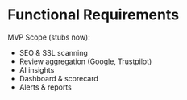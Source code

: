 
# Functional Requirements
MVP Scope (stubs now):
- SEO & SSL scanning
- Review aggregation (Google, Trustpilot)
- AI insights
- Dashboard & scorecard
- Alerts & reports

